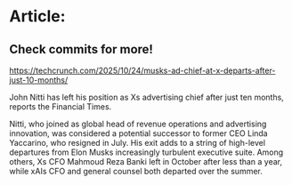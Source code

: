 # Article:

## Check commits for more!
https://techcrunch.com/2025/10/24/musks-ad-chief-at-x-departs-after-just-10-months/

John Nitti has left his position as Xs advertising chief after just ten months, reports the Financial Times.

Nitti, who joined as global head of revenue operations and advertising innovation, was considered a potential successor to former CEO Linda Yaccarino, who resigned in July. His exit adds to a string of high-level departures from Elon Musks increasingly turbulent executive suite. Among others, Xs CFO Mahmoud Reza Banki left in October after less than a year, while xAIs CFO and general counsel both departed over the summer.
